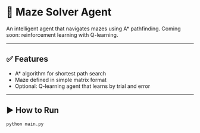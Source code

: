 # 🧭 Maze Solver Agent

An intelligent agent that navigates mazes using A* pathfinding. Coming soon: reinforcement learning with Q-learning.

---

## ✅ Features

- A* algorithm for shortest path search
- Maze defined in simple matrix format
- Optional: Q-learning agent that learns by trial and error

---

## ▶️ How to Run

```bash
python main.py
